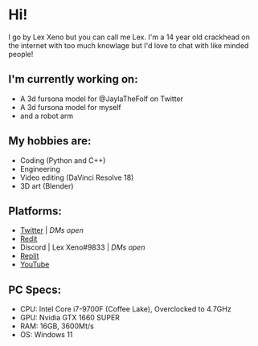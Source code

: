 # Hi!
I go by Lex Xeno but you can call me Lex.
I'm a 14 year old crackhead on the internet with too much knowlage but I'd love to chat with like minded people!

## I'm currently working on:
* A 3d fursona model for @JaylaTheFolf on Twitter
* A 3d fursona model for myself
* and a robot arm

## My hobbies are:
* Coding (Python and C++)
* Engineering
* Video editing (DaVinci Resolve 18)
* 3D art (Blender)

## Platforms:
* [Twitter](https://twitter.com/L3xXeno) | *DMs open*
* [Redit](https://www.reddit.com/user/TheRealXeno-L/)
* Discord | Lex Xeno#9833 | *DMs open*
* [Replit](https://replit.com/@LexXeno)
* [YouTube](https://www.youtube.com/@L3xXeno)

## PC Specs:
* CPU: Intel Core i7-9700F (Coffee Lake), Overclocked to 4.7GHz
* GPU: Nvidia GTX 1660 SUPER
* RAM: 16GB, 3600Mt/s
* OS: Windows 11
